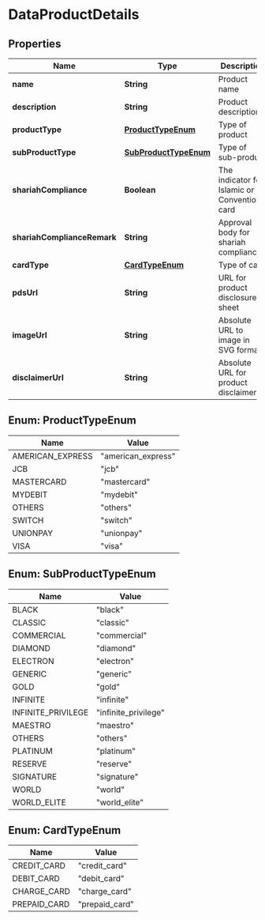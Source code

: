 # DataProductDetails

## Properties
Name | Type | Description | Notes
------------ | ------------- | ------------- | -------------
**name** | **String** | Product name | 
**description** | **String** | Product description | 
**productType** | [**ProductTypeEnum**](#ProductTypeEnum) | Type of product | 
**subProductType** | [**SubProductTypeEnum**](#SubProductTypeEnum) | Type of sub-product |  [optional]
**shariahCompliance** | **Boolean** | The indicator for Islamic or Conventional card | 
**shariahComplianceRemark** | **String** | Approval body for shariah compliance |  [optional]
**cardType** | [**CardTypeEnum**](#CardTypeEnum) | Type of card | 
**pdsUrl** | **String** | URL for product disclosure sheet | 
**imageUrl** | **String** | Absolute URL to image in SVG format |  [optional]
**disclaimerUrl** | **String** | Absolute URL for product disclaimer |  [optional]

<a name="ProductTypeEnum"></a>
## Enum: ProductTypeEnum
Name | Value
---- | -----
AMERICAN_EXPRESS | &quot;american_express&quot;
JCB | &quot;jcb&quot;
MASTERCARD | &quot;mastercard&quot;
MYDEBIT | &quot;mydebit&quot;
OTHERS | &quot;others&quot;
SWITCH | &quot;switch&quot;
UNIONPAY | &quot;unionpay&quot;
VISA | &quot;visa&quot;

<a name="SubProductTypeEnum"></a>
## Enum: SubProductTypeEnum
Name | Value
---- | -----
BLACK | &quot;black&quot;
CLASSIC | &quot;classic&quot;
COMMERCIAL | &quot;commercial&quot;
DIAMOND | &quot;diamond&quot;
ELECTRON | &quot;electron&quot;
GENERIC | &quot;generic&quot;
GOLD | &quot;gold&quot;
INFINITE | &quot;infinite&quot;
INFINITE_PRIVILEGE | &quot;infinite_privilege&quot;
MAESTRO | &quot;maestro&quot;
OTHERS | &quot;others&quot;
PLATINUM | &quot;platinum&quot;
RESERVE | &quot;reserve&quot;
SIGNATURE | &quot;signature&quot;
WORLD | &quot;world&quot;
WORLD_ELITE | &quot;world_elite&quot;

<a name="CardTypeEnum"></a>
## Enum: CardTypeEnum
Name | Value
---- | -----
CREDIT_CARD | &quot;credit_card&quot;
DEBIT_CARD | &quot;debit_card&quot;
CHARGE_CARD | &quot;charge_card&quot;
PREPAID_CARD | &quot;prepaid_card&quot;
